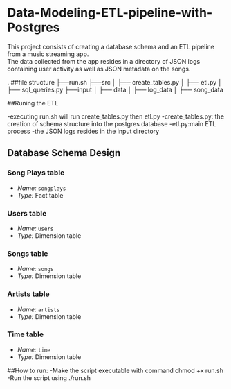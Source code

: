 # Data-Modeling-ETL-pipeline-with-Postgres

This project consists of creating a database schema and an ETL pipeline
from a music streaming app.  
The data collected from the app resides in a directory of JSON logs containing user activity as well as JSON metadata on the songs.  


.
##file structure
├──run.sh
├──src
│   ├── create_tables.py
│   ├── etl.py
│   ├── sql_queries.py
├──input
│   ├── data
│       ├── log_data
│       ├── song_data


##Runing the ETL

-executing run.sh will run create_tables.py then etl.py
-create_tables.py: the creation of schema structure into the postgres database
-etl.py:main ETL process
-the JSON logs resides in the input directory

## Database Schema Design

### Song Plays table

- *Name:* `songplays`
- *Type:* Fact table

### Users table

- *Name:* `users`
- *Type:* Dimension table

### Songs table

- *Name:* `songs`
- *Type:* Dimension table

### Artists table

- *Name:* `artists`
- *Type:* Dimension table

### Time table

- *Name:* `time`
- *Type:* Dimension table


##How to run:
-Make the script executable with command chmod +x run.sh
-Run the script using ./run.sh
